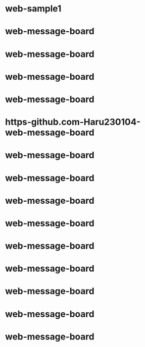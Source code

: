 # web-sample1
# web-message-board
# web-message-board
# web-message-board
# web-message-board
# https-github.com-Haru230104-web-message-board
# web-message-board
# web-message-board
# web-message-board
# web-message-board
# web-message-board
# web-message-board
# web-message-board
# web-message-board
# web-message-board

